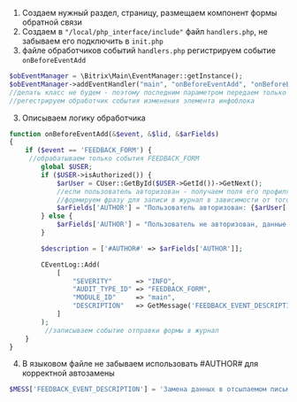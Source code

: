 1. Создаем нужный раздел, страницу, размещаем компонент формы обратной связи 
2. Создаем в `"/local/php_interface/include"` файл `handlers.php`, не забываем его подключить в `init.php`
3. файле обработчиков событий `handlers.php` регистрируем событие `onBeforeEventAdd`

```php
$obEventManager = \Bitrix\Main\EventManager::getInstance();
$obEventManager->addEventHandler("main", "onBeforeEventAdd", "onBeforeEventAdd");
//делать класс не будем - поэтому последним параметром передаем только исполняемый метод,
//регестрируем обработчик события изменения элемента инфоблока
```

3. Описываем логику обработчика

```php
function onBeforeEventAdd(&$event, &$lid, &$arFields)
{
    if ($event == 'FEEDBACK_FORM') {
     //обрабатываем только события FEEDBACK_FORM
        global $USER;
        if ($USER->isAuthorized()) {
            $arUser = CUser::GetById($USER->GetId())->GetNext();
            //если пользователь авторизован - получаем поля его профиля
            //формируем фразу для записи в журнал в зависимости от того авторизован пользователь или нет
            $arFields['AUTHOR'] = "Пользователь авторизован: {$arUser['ID']} ({$arUser['LOGIN']}) {$arUser['NAME']}, данные из формы: {$arFields['AUTHOR']}";
        } else {
            $arFields['AUTHOR'] = "Пользователь не авторизован, данные из формы: {$arFields['AUTHOR']}";
        }

        $description = ['#AUTHOR#' => $arFields['AUTHOR']];

        CEventLog::Add(
            [
                "SEVERITY"      => "INFO",
                "AUDIT_TYPE_ID" => "FEEDBACK_FORM",
                "MODULE_ID"     => "main",
                "DESCRIPTION"   => GetMessage('FEEDBACK_EVENT_DESCRIPTION', $description)
            ]
        );
         //записываем событие отправки формы в журнал
    }
}
```

4. В языковом файле не забываем использовать #AUTHOR# для корректной автозамены

```php
$MESS['FEEDBACK_EVENT_DESCRIPTION'] = 'Замена данных в отсылаемом письме – #AUTHOR#';
```